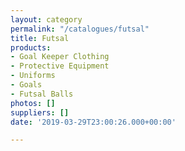```yaml
---
layout: category
permalink: "/catalogues/futsal"
title: Futsal
products:
- Goal Keeper Clothing
- Protective Equipment
- Uniforms
- Goals
- Futsal Balls
photos: []
suppliers: []
date: '2019-03-29T23:00:26.000+00:00'

---
```

